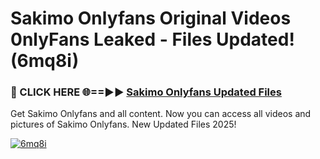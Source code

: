 # Sakimo Onlyfans Original Videos 0nlyFans Leaked - Files Updated! (6mq8i)

<h3>🔴 CLICK HERE 🌐==►► <a href="https://tinyurl.com/x26r9saj" rel="nofollow">Sakimo Onlyfans Updated Files</a></h3>

Get Sakimo Onlyfans and all content. Now you can access all videos and pictures of Sakimo Onlyfans. New Updated Files 2025!

[![6mq8i](https://i.imgur.com/LkgZPqh.gif)](https://tinyurl.com/x26r9saj)
